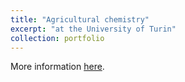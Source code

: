 ```yaml
---
title: "Agricultural chemistry"
excerpt: "at the University of Turin"
collection: portfolio
---
```


More information [here](https://www.sta.unito.it/do/corsi.pl/Show?_id=wjyl "Unito").

